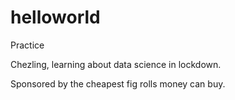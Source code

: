# helloworld
Practice

Chezling, learning about data science in lockdown.

Sponsored by the cheapest fig rolls money can buy.
